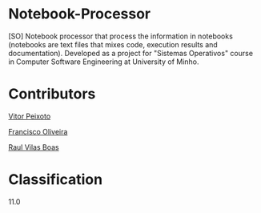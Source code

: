 # Notebook-Processor
[SO] Notebook processor that process the information in notebooks (notebooks are text files that mixes code, execution results and documentation). Developed as a project for "Sistemas Operativos" course in Computer Software Engineering at University of Minho.

# Contributors

[Vitor Peixoto](https://github.com/VitorPeixoto97)

[Francisco Oliveira](https://github.com/Tibblue)

[Raul Vilas Boas](https://github.com/MrBoas)

# Classification

11.0

